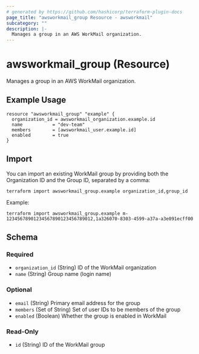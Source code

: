 ```yaml
---
# generated by https://github.com/hashicorp/terraform-plugin-docs
page_title: "awsworkmail_group Resource - awsworkmail"
subcategory: ""
description: |-
  Manages a group in an AWS WorkMail organization.
---
```


# awsworkmail_group (Resource)

Manages a group in an AWS WorkMail organization.

## Example Usage

```hcl
resource "awsworkmail_group" "example" {
  organization_id = awsworkmail_organization.example.id
  name           = "dev-team"
  members        = [awsworkmail_user.example.id]
  enabled        = true
}
```

## Import

You can import an existing WorkMail group by providing both the Organization ID and the Group ID, separated by a comma:

```
terraform import awsworkmail_group.example organization_id,group_id
```

Example:
```
terraform import awsworkmail_group.example m-12345678901234567890123456789012,1a326070-8303-4599-a37a-a3e091ecff00
```

<!-- schema generated by tfplugindocs -->
## Schema

### Required
- `organization_id` (String) ID of the WorkMail organization
- `name` (String) Group name (login name)

### Optional
- `email` (String) Primary email address for the group
- `members` (Set of String) Set of user IDs to be members of the group
- `enabled` (Boolean) Whether the group is enabled in WorkMail

### Read-Only
- `id` (String) ID of the WorkMail group
